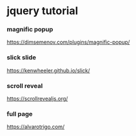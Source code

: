 # jquery tutorial

### magnific popup

https://dimsemenov.com/plugins/magnific-popup/

### slick slide

https://kenwheeler.github.io/slick/

### scroll reveal

https://scrollrevealjs.org/

### full page

https://alvarotrigo.com/
